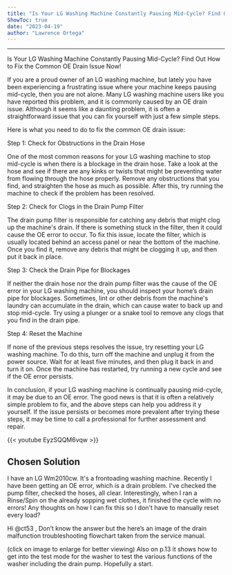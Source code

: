 ```yaml
---
title: "Is Your LG Washing Machine Constantly Pausing Mid-Cycle? Find Out How to Fix the Common OE Drain Issue Now!"
ShowToc: true 
date: "2023-04-19"
author: "Lawrence Ortega"
---
```

*****
Is Your LG Washing Machine Constantly Pausing Mid-Cycle? Find Out How to Fix the Common OE Drain Issue Now!

If you are a proud owner of an LG washing machine, but lately you have been experiencing a frustrating issue where your machine keeps pausing mid-cycle, then you are not alone. Many LG washing machine users like you have reported this problem, and it is commonly caused by an OE drain issue. Although it seems like a daunting problem, it is often a straightforward issue that you can fix yourself with just a few simple steps.

Here is what you need to do to fix the common OE drain issue:

Step 1: Check for Obstructions in the Drain Hose

One of the most common reasons for your LG washing machine to stop mid-cycle is when there is a blockage in the drain hose. Take a look at the hose and see if there are any kinks or twists that might be preventing water from flowing through the hose properly. Remove any obstructions that you find, and straighten the hose as much as possible. After this, try running the machine to check if the problem has been resolved.

Step 2: Check for Clogs in the Drain Pump Filter

The drain pump filter is responsible for catching any debris that might clog up the machine's drain. If there is something stuck in the filter, then it could cause the OE error to occur. To fix this issue, locate the filter, which is usually located behind an access panel or near the bottom of the machine. Once you find it, remove any debris that might be clogging it up, and then put it back in place.

Step 3: Check the Drain Pipe for Blockages

If neither the drain hose nor the drain pump filter was the cause of the OE error in your LG washing machine, you should inspect your home’s drain pipe for blockages. Sometimes, lint or other debris from the machine's laundry can accumulate in the drain, which can cause water to back up and stop mid-cycle. Try using a plunger or a snake tool to remove any clogs that you find in the drain pipe.

Step 4: Reset the Machine

If none of the previous steps resolves the issue, try resetting your LG washing machine. To do this, turn off the machine and unplug it from the power source. Wait for at least five minutes, and then plug it back in and turn it on. Once the machine has restarted, try running a new cycle and see if the OE error persists.

In conclusion, if your LG washing machine is continually pausing mid-cycle, it may be due to an OE error. The good news is that it is often a relatively simple problem to fix, and the above steps can help you address it y yourself. If the issue persists or becomes more prevalent after trying these steps, it may be time to call a professional for further assessment and repair.

{{< youtube EyzSQQM6vqw >}} 



## Chosen Solution
 I have an LG Wm2010cw. It's a frontoading washing machine. Recently I have been getting an OE error, which is a drain problem. I've checked the pump filter, checked the hoses, all clear. Interestingly, when I ran a Rinse/Spin on the already sopping wet clothes, it finished the cycle with no errors! Any thoughts on how I can fix this so I don't have to manually reset every load?

 Hi @ct53 ,
Don’t know the answer but the here’s an image of the drain malfunction troubleshooting flowchart taken from the  service manual.

(click on image to enlarge for better viewing)
Also on p.13 it shows how to get into the test mode for the washer to test the various functions of the washer including the drain pump.
Hopefully a start.




